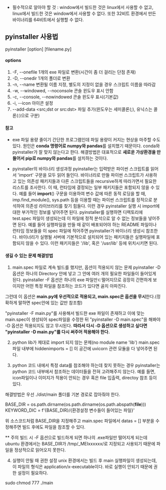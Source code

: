 - 필수적으로 알아야 할 것 : window에서 빌드한 것은 linux에서 사용할 수 없고, linux에서 빌드한 것은 window에서 사용할 수 없다. 또한 32비트 환경에서 만든 바이너리를 64비트에서 실행할 수 없다.

## pyinstaller 사용법
pyinstaller [option] [filename.py]

#### options
1. -F, --onefile
1개의 exe 파일로 변환(시간이 좀 더 걸리는 단점 존재)
2. -D, --onedir
1개의 폴더로 변환
3. -n, --name
변환될 이름 지정, 별도의 지정이 없을 경우 스크립트 이름을 따라감
4. -w, --windowed, --noconsole
콘솔 윈도우 표시 안함
5. -c, --console, --nowindowed
콘솔 윈도우 표시(기본값)
6. -i, --icon
아이콘 설정
7. --add-data <src;dst or src:dst>
파일 추가(윈도우는 세미콜론(;), 유닉스는 콜론(:)으로 구분)

#### 참고
- exe 파일 용량 줄이기
간단한 프로그램인데 파일 용량이 커지는 현상을 마주할 수도 있다. 원인은 <b>conda 명령어로 numpy와 pandas</b>를 설치했기 때문이다. conda와 pyinstaller가 잘 맞지 않는다고 한다.
해결방법은 대표적으로 <b>새로운 가상환경을 만들어서 pip로 numpy와 pandas</b>를 설치하는 것이다.

- pyinstaller의 바이너리 생성과정
pyinstaller는 입력받은 파이썬 스크립트를 읽어서 'import' 구문을 모두 읽어 들인다. 바이너리로 만들 파이썬 스크립트가 사용하고 있는 의존성 패키지들과 다른 스크립트들을 recursive하게 따라가면서 필요한 리스트를 조사한다. 이 때, 런타임에 결정되는 일부 패키지들은 포함되지 않을 수 있다. 예를 들어 __import__() 구문을 이용하여 변수 값에 따른 동적 로딩을 할 때, imp.find_module(), sys.path 등을 이용할 때는 파이썬 스크립트를 정적으로 분석하여 의존성 라이브러리를 찾기 힘들다.
이런 경우 pyinstaller 실행 시 import에 대한 부가적인 정보를 넣어주면 된다. pyinstaller를 실행하면 디렉토리에 test.spec 파일이 생성되는데 이 파일에 정적 분석으로 알 수 없는 정보들을 넣어주면 된다. 예를 들어 실행파일을 만들 때 같이 배포되어야 하는 README 파일이나 런타임 정보들을 이 spec 파일에 적어주면 pyinstaller가 바이너리 생성시 참조한다.
바이너리가 실행될 서버에 기본적으로 설치되어 있는 패키지들은 실행파일에 포함되지 않을 수 있다. 이런 패키지들은 '/lib', 혹은 '/usr/lib' 등에 위치시키면 된다.

#### 생길 수 있는 문제 해결방법
1. main.spec 파일로 계속 빌드를 했지만, 옵션이 적용되지 않는 문제
pyinstaller -D 옵션은 하나의 Directory 안에 넣고 그 안에 여러 개의 필요한 파일들이 들어있게 된다.
pyinstaller -F 옵션은 하나의 exe 파일만ㄷ떨어지므로 굉장히 간편하게 보이지만 어떤 특정 파일을 참조하는 코드가 있다면 골치 아파진다.

그런데 이 옵션은 <b> main.py에 우선적으로 적용되고, main.spec은 옵션을 무시</b>한다.(정확하게 말하면 spec안에 있는 값만 참조함)

"pyinstaller -F main.py"를 사용해서 빌드한 exe 파일이 존재하고 이에 맞는 main.spec이 생성되어 spec파일을 수정한 뒤
"pyinstaller -D main.spec"을 해봐야 -D 옵션은 적용되지도 않고 무시된다.
<b>따라서 다시 -D 옵션으로 생성하고 싶다면
"pyinstaller -D main.py"를 다시 써주어 적용해야 한다.</b>

2. python lib가 제대로 import 되지 않는 문제(no module name 'lib')
main.spec 파일 내부에 hiddenimports = [] 이 공간에 uvicorn 관련 모듈을 다 넣어주면 된다.

3. python 코드 내에서 특정 data를 참조해야 하는데 찾지 못하는 경우
pyinstaller는 python 코드 내부에서 참조하는 데이터들을 전혀 고려해주지 않는다.
예를 들면, icon파일이나 이미지가 적용이 안되는 경우 혹은 file 입출력, directoy 참조 등이 있다.

해결방법은 우선 ./dist/main 폴더를 기본 경로로 잡아줘야 한다.

BASE_DIR = os.path.dirname(os.path.dirname(os.path.abspath(__file__)))
KEYWORD_DIC = f'{BASE_DIR}/{환경설정 변수들이 들어있는 파일}'

위 소스코드처럼 BASE_DIR을 지정해주고 main.spec 파일에서 datas = [] 부분을 수정해주면 빌드 후에도 파일을 참조할 수 있다.

** 주의
빌드 시 -F 옵션으로 빌드하게 되면 하나의 .exe파일만 떨어지게 되는데 ubuntu 환경에서는 BASE_DIR가 /tmp/_MEIxxxxxx/로 지정되고 사용되기 때문에 파일을 정상적으로 읽어오지 못한다.

4. 실행이 안될 때 권한 설정
unix 환경에서는 빌드 후 main 실행파일이 생성되는데, 이 파일의 형식은 application/x-executable이다.
바로 실행이 안되기 때문에 권한 설정이 필요하다.

sudo chmod 777 ./main